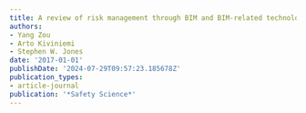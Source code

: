 ```yaml
---
title: A review of risk management through BIM and BIM-related technologies
authors:
- Yang Zou
- Arto Kiviniemi
- Stephen W. Jones
date: '2017-01-01'
publishDate: '2024-07-29T09:57:23.185678Z'
publication_types:
- article-journal
publication: '*Safety Science*'
---
```

